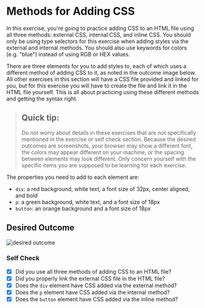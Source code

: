 # Methods for Adding CSS

In this exercise, you're going to practice adding CSS to an HTML file using all three methods: external CSS, internal CSS, and inline CSS. You should only be using type selectors for this exercise when adding styles via the external and internal methods. You should also use keywords for colors (e.g. "blue") instead of using RGB or HEX values.

There are three elements for you to add styles to, each of which uses a different method of adding CSS to it, as noted in the outcome image below. All other exercises in this section will have a CSS file provided and linked for you, but for this exercise you will have to create the file and link it in the HTML file yourself. This is all about practicing using these different methods and getting the syntax right.

> ## Quick tip:
>
> Do not worry about details in these exercises that are not specifically mentioned in the exercise or self check section. Because the desired outcomes are screenshots, your browser may show a different font, the colors may appear different on your machine, or the spacing between elements may look different. Only concern yourself with the specific items you are supposed to be learning for each exercise.

The properties you need to add to each element are:

-   `div`: a red background, white text, a font size of 32px, center aligned, and bold
-   `p`: a green background, white text, and a font size of 18px
-   `button`: an orange background and a font size of 18px

## Desired Outcome

![desired outcome](./desired-outcome.png)

### Self Check

-   [x] Did you use all three methods of adding CSS to an HTML file?
-   [x] Did you properly link the external CSS file in the HTML file?
-   [x] Does the `div` element have CSS added via the external method?
-   [x] Does the `p` element have CSS added via the internal method?
-   [x] Does the `button` element have CSS added via the inline method?
